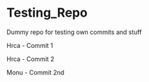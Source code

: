 # Testing_Repo
Dummy repo for testing own commits and stuff

Hrca - Commit 1

Hrca - Commit 2

Monu - Commit 2nd

